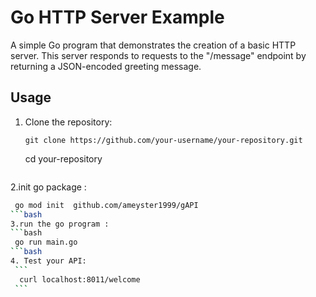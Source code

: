 # Go HTTP Server Example

A simple Go program that demonstrates the creation of a basic HTTP server. This server responds to requests to the "/message" endpoint by returning a JSON-encoded greeting message.

## Usage

1. Clone the repository:

   ``
   git clone https://github.com/your-username/your-repository.git
   ``

   cd your-repository
   ```bash

2.init go package :
   ```bash
    go mod init  github.com/ameyster1999/gAPI
   ```bash
3.run the go program :
 ```bash
    go run main.go
   ```bash
4. Test your API:
    ```
     curl localhost:8011/welcome
    ```









